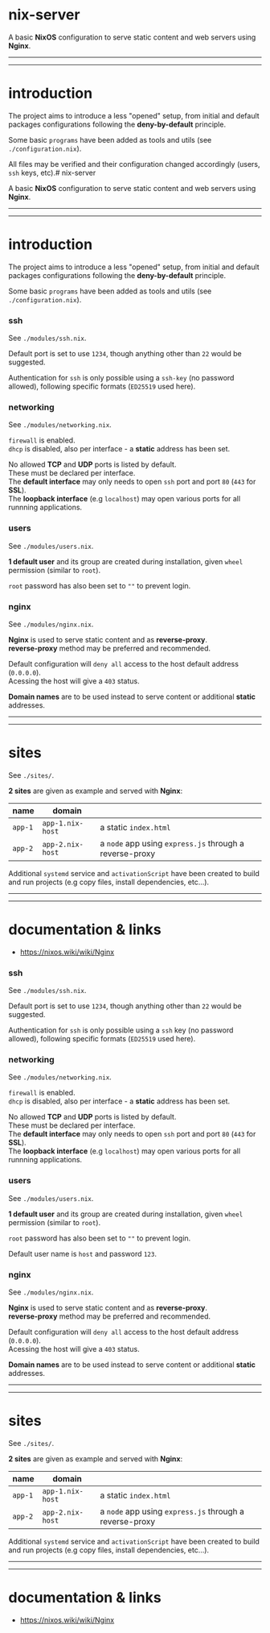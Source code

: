 # nix-server

A basic **NixOS** configuration to serve static content and web servers using **Nginx**.

---

---

# introduction

The project aims to introduce a less "opened" setup, from initial and default packages configurations following the **deny-by-default** principle.

Some basic `programs` have been added as tools and utils (see `./configuration.nix`).

All files may be verified and their configuration changed accordingly (users, `ssh` keys, etc).# nix-server

A basic **NixOS** configuration to serve static content and web servers using **Nginx**.

---

---

# introduction

The project aims to introduce a less "opened" setup, from initial and default packages configurations following the **deny-by-default** principle.

Some basic `programs` have been added as tools and utils (see `./configuration.nix`).

### ssh

See `./modules/ssh.nix`.

Default port is set to use `1234`, though anything other than `22` would be suggested.

Authentication for `ssh` is only possible using a `ssh-key` (no password allowed), following specific formats (`ED25519` used here).

### networking

See `./modules/networking.nix`.

`firewall` is enabled.  
`dhcp` is disabled, also per interface - a **static** address has been set.

No allowed **TCP** and **UDP** ports is listed by default.  
These must be declared per interface.  
The **default interface** may only needs to open `ssh` port and port `80` (`443` for **SSL**).  
The **loopback interface** (e.g `localhost`) may open various ports for all runnning applications.

### users

See `./modules/users.nix`.

**1 default user** and its group are created during installation, given `wheel` permission (similar to `root`).

`root` password has also been set to `""` to prevent login.

### nginx

See `./modules/nginx.nix`.

**Nginx** is used to serve static content and as **reverse-proxy**.  
**reverse-proxy** method may be preferred and recommended.

Default configuration will `deny all` access to the host default address (`0.0.0.0`).  
Acessing the host will give a `403` status.

**Domain names** are to be used instead to serve content or additional **static** addresses.

---

---

# sites

See `./sites/`.

**2 sites** are given as example and served with **Nginx**:

| name    | domain           |                                                         |
| ------- | ---------------- | ------------------------------------------------------- |
| `app-1` | `app-1.nix-host` | a static `index.html`                                   |
| `app-2` | `app-2.nix-host` | a `node` app using `express.js` through a reverse-proxy |

Additional `systemd` service and `activationScript` have been created to build and run projects (e.g copy files, install dependencies, etc...).

---

---

# documentation & links

- https://nixos.wiki/wiki/Nginx

### ssh

See `./modules/ssh.nix`.

Default port is set to use `1234`, though anything other than `22` would be suggested.

Authentication for `ssh` is only possible using a `ssh` key (no password allowed), following specific formats (`ED25519` used here).

### networking

See `./modules/networking.nix`.

`firewall` is enabled.  
`dhcp` is disabled, also per interface - a **static** address has been set.

No allowed **TCP** and **UDP** ports is listed by default.  
These must be declared per interface.  
The **default interface** may only needs to open `ssh` port and port `80` (`443` for **SSL**).  
The **loopback interface** (e.g `localhost`) may open various ports for all runnning applications.

### users

See `./modules/users.nix`.

**1 default user** and its group are created during installation, given `wheel` permission (similar to `root`).

`root` password has also been set to `""` to prevent login.

Default user name is `host` and password `123`.

### nginx

See `./modules/nginx.nix`.

**Nginx** is used to serve static content and as **reverse-proxy**.  
**reverse-proxy** method may be preferred and recommended.

Default configuration will `deny all` access to the host default address (`0.0.0.0`).  
Acessing the host will give a `403` status.

**Domain names** are to be used instead to serve content or additional **static** addresses.

---

---

# sites

See `./sites/`.

**2 sites** are given as example and served with **Nginx**:

| name    | domain           |                                                         |
| ------- | ---------------- | ------------------------------------------------------- |
| `app-1` | `app-1.nix-host` | a static `index.html`                                   |
| `app-2` | `app-2.nix-host` | a `node` app using `express.js` through a reverse-proxy |

Additional `systemd` service and `activationScript` have been created to build and run projects (e.g copy files, install dependencies, etc...).

---

---

# documentation & links

- https://nixos.wiki/wiki/Nginx
